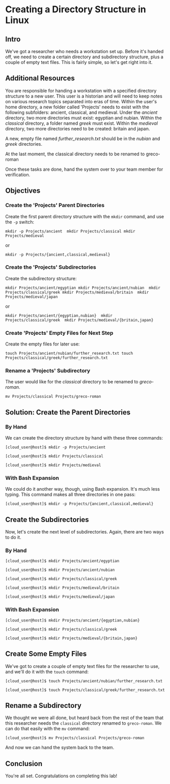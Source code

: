 ﻿# Creating a Directory Structure in Linux

## Intro
We've got a researcher who needs a workstation set up. Before it's handed off, we need to create a certain directory and subdirectory structure, plus a couple of empty text files. This is fairly simple, so let's get right into it.

## Additional Resources

You are responsible for handing a workstation with a specified directory structure to a new user. This user is a historian and will need to keep notes on various research topics separated into eras of time. Within the user's home directory, a new folder called 'Projects' needs to exist with the following subfolders: ancient, classical, and medieval. Under the  _ancient_  directory, two more directories must exist: egyptian and nubian. Within the  _classical_  directory, a folder named  _greek_  must exist. Within the  _medieval_  directory, two more directories need to be created: britain and japan.

A new, empty file named  _further_research.txt_  should be in the  _nubian_  and  _greek_  directories.

At the last moment, the classical directory needs to be renamed to greco-roman

Once these tasks are done, hand the system over to your team member for verification.

## Objectives

### Create the 'Projects' Parent Directories

Create the first parent directory structure with the  `mkdir`  command, and use the  `-p`  switch:

`mkdir -p Projects/ancient 
mkdir Projects/classical
mkdir Projects/medieval`

or

`mkdir -p Projects/{ancient,classical,medieval}`

### Create the 'Projects' Subdirectories

Create the subdirectory structure:

`mkdir Projects/ancient/egyptian mkdir Projects/ancient/nubian 
mkdir Projects/classical/greek mkdir Projects/medieval/britain 
mkdir Projects/medieval/japan`

or

`mkdir Projects/ancient/{egyptian,nubian} 
mkdir Projects/classical/greek 
mkdir Projects/medieval/{britain,japan}`

### Create 'Projects' Empty Files for Next Step

Create the empty files for later use:

`touch Projects/ancient/nubian/further_research.txt touch Projects/classical/greek/further_research.txt`

### Rename a 'Projects' Subdirectory

The user would like for the  _classical_  directory to be renamed to  _greco-roman_.

`mv Projects/classical Projects/greco-roman`





## Solution: Create the Parent Directories

### By Hand

We can create the directory structure by hand with these three commands:

`[cloud_user@host]$ mkdir -p Projects/ancient`

`[cloud_user@host]$ mkdir Projects/classical`

`[cloud_user@host]$ mkdir Projects/medieval`

### With Bash Expansion

We could do it another way, though, using Bash expansion. It's much less typing. This command makes all three directories in one pass:

`[cloud_user@host]$ mkdir -p Projects/{ancient,classical,medieval}`

## Create the Subdirectories

Now, let's create the next level of subdirectories. Again, there are two ways to do it.

### By Hand

`[cloud_user@host]$ mkdir Projects/ancient/egyptian`

`[cloud_user@host]$ mkdir Projects/ancient/nubian`

`[cloud_user@host]$ mkdir Projects/classical/greek`

`[cloud_user@host]$ mkdir Projects/medieval/britain`

`[cloud_user@host]$ mkdir Projects/medieval/japan`

### With Bash Expansion

`[cloud_user@host]$ mkdir Projects/ancient/{egyptian,nubian}`

`[cloud_user@host]$ mkdir Projects/classical/greek`

`[cloud_user@host]$ mkdir Projects/medieval/{britain,japan}`

## Create Some Empty Files

We've got to create a couple of empty text files for the researcher to use, and we'll do it with the  `touch`  command:

`[cloud_user@host]$ touch Projects/ancient/nubian/further_research.txt`

`[cloud_user@host]$ touch Projects/classical/greek/further_research.txt`

## Rename a Subdirectory

We thought we were all done, but heard back from the rest of the team that this researcher needs the  `classical`  directory renamed to  `greco-roman`. We can do that easily with the  `mv`  command:

`[cloud_user@host]$ mv Projects/classical Projects/greco-roman`

And now we can hand the system back to the team.

## Conclusion

You're all set. Congratulations on completing this lab!
